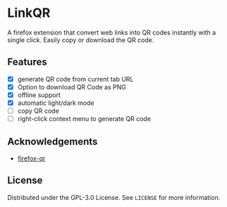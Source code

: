 # LinkQR

A firefox extension that convert web links into QR codes instantly with a single click. Easily copy or download the QR code.

## Features

- [x] generate QR code from current tab URL
- [x] Option to download QR Code as PNG
- [x] offline support
- [x] automatic light/dark mode
- [ ] copy QR code
- [ ] right-click context menu to generate QR code

## Acknowledgements

 * [firefox-qr](https://github.com/pudymody/firefox-qr?tab=readme-ov-file#about-the-project)

## License

Distributed under the GPL-3.0 License. See `LICENSE` for more information.